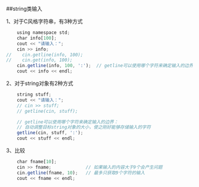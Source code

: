 ##string类输入


1、对于C风格字符串，有3种方式

```javascript 
    using namespace std;
    char info[100];
    cout << "请输入：";
    cin >> info;
//    cin.getline(info, 100);
//    cin.get(info, 100);
    cin.getline(info, 100, ':');  // getline可以使用哪个字符来确定输入的边界：
    cout << info << endl;

```

2、对于string对象有2种方式

```javascript
    string stuff;
    cout << "请输入：";
    // cin >> stuff;
    // getline(cin, stuff);

    // getline可以使用哪个字符来确定输入的边界： 
    // 自动调整目标string对象的大小，使之刚好能够存储输入的字符
    getline(cin, stuff, ':');   
    cout << stuff << endl;
```

3、比较

```javascript
    char fname[10];
    cin >> fname;             // 如果输入的内容大于9个会产生问题
    cin.getline(fname, 10);   // 最多只获取9个字符的输入
    cout << fname << endl;
```